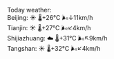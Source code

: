 Today weather:  
Beijing: ☀️   🌡️+26°C 🌬️↓11km/h  
Tianjin: ☀️   🌡️+27°C 🌬️↙4km/h  
Shijiazhuang: ☁️   🌡️+31°C 🌬️↖9km/h  
Tangshan: ☀️   🌡️+32°C 🌬️↙4km/h  
